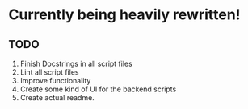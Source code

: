 # Currently being heavily rewritten!

## TODO
1. Finish Docstrings in all script files
2. Lint all script files
3. Improve functionality
4. Create some kind of UI for the backend scripts
5. Create actual readme.